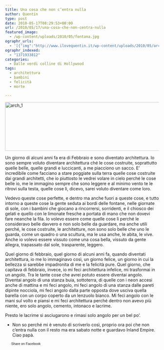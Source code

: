 ```yaml
---
title: Una cosa che non c’entra nulla
author: Quentin
type: post
date: 2010-05-17T08:29:53+00:00
url: /2010/05/17/una-cosa-che-non-centra-nulla
featured_image:
  - /wp-content/uploads/2010/05/fontana.jpg
ographr_urls:
  - '[{"img":"http://www.ilovequentin.it/wp-content/uploads/2010/05/arch_1.jpg"},{"img":"http://www.ilovequentin.it/wp-content/uploads/2010/05/fontana.jpg"},{"img":"http://www.ilovequentin.it/wp-content/uploads/2010/05/arch_1-300x92.jpg"},{"img":"http://www.ilovequentin.it/wp-content/uploads/2010/05/architetture-300x92.jpg"}]'
ographr_indexed:
  - "1371933812"
categories:
  - Dalle verdi colline di Hollywood
tags:
  - architettura
  - bambini
  - felicità
  - morte

---
```

[<img class="alignnone size-full wp-image-1019" title="arch_1" src="http://www.ilovequentin.it/wp-content/uploads/2010/05/arch_1.jpg" alt="arch_1" width="520" height="160" />][1]

Un giorno di alcuni anni fa era di Febbraio e sono diventato architettura. Io sono sempre voluto diventare architettura ché le cose costruite, soprattutto quelle belle, quelle grandi e luccicanti, a me piacciono un sacco. E&#8217; incredibile come facciano a stare poggiate sulla terra quelle cose costruite dai grandi architetti, che io piuttosto le vedrei volare in cielo perché le cose belle io, me le immagino sempre che sono leggere e al minimo vento te le ritrovi sulla testa, quelle cose lì, dicevo, sarei voluto diventare come loro.

Vedevo queste cose perfette, e dentro ma anche fuori a queste cose, e tutto intorno a queste cose la gente seduta ai bordi delle fontane, nelle giornate di sole, con i bambini che giocano a rincorrersi, sorridenti, e il chiosco dei gelati e quello con le limonate fresche a portata di mano che non dovevi fare neanche la fila. Io volevo essere come quelle cose lì perché le consideravo belle davvero e non solo belle da guardare, ma anche utili perché, le cose costruite, le architetture, non sono solo belle che uno le guarda, come un quadro o una scultura, ma le usa anche, le abita, le vive. Anche io volevo essere vissuto come una cosa bella, vissuto da gente allegra, trapassato dal sole, trasparente, leggero.

Quel giorno di febbraio, quel giorno di alcuni anni fa, quando diventati architettura, io me lo immaginavo così, un giorno felice, un giorno in cui la bellezza si sarebbe impadronita di me e la felicità pure. Quel giorno, che capitava di febbraio, invece, io mi feci architettura infelice, mi trasformai in un angolo. Tra le tante cose che avrei potuto essere diventai angolo. Diventai angolo di una stanza buia, sottoterra, di quelle con i neon accesi anche di mattina e mi feci angolo, mi feci angolo di una stanza dalle pareti dipinte nocciola, mi feci angolo dalla parte opposta dove usciva quella barella con un corpo coperto da un lenzuolo bianco. Mi feci angolo con le mani sul volto e piansi e mi feci architettura perché dentro non avevo più niente, ero solo angolo, cemento, intonaco e lacrime.
  
Presto le lacrime si asciugarono e rimasi solo angolo per un bel po&#8217;.

* Non so perché mi è venuto di scriverlo così, proprio ora poi che non c&#8217;entra nulla con il resto ma era sabato notte e guardavo Inland Empire. Ciao papà.

<a href="http://www.facebook.com/share.php?u=http%3A%2F%2Fwww.ilovequentin.it%2F2010%2F05%2F17%2Funa-cosa-che-non-centra-nulla&t=Una%20cosa%20che%20non%20c%27entra%20nulla" id="facebook_share_both_1014" style="font-size:11px; line-height:13px; font-family:'lucida grande',tahoma,verdana,arial,sans-serif; text-decoration:none; padding:2px 0 0 20px; height:16px; background:url(http://b.static.ak.fbcdn.net/images/share/facebook_share_icon.gif) no-repeat top left;">Share on Facebook</a>

 [1]: http://www.ilovequentin.it/wp-content/uploads/2010/05/arch_1.jpg